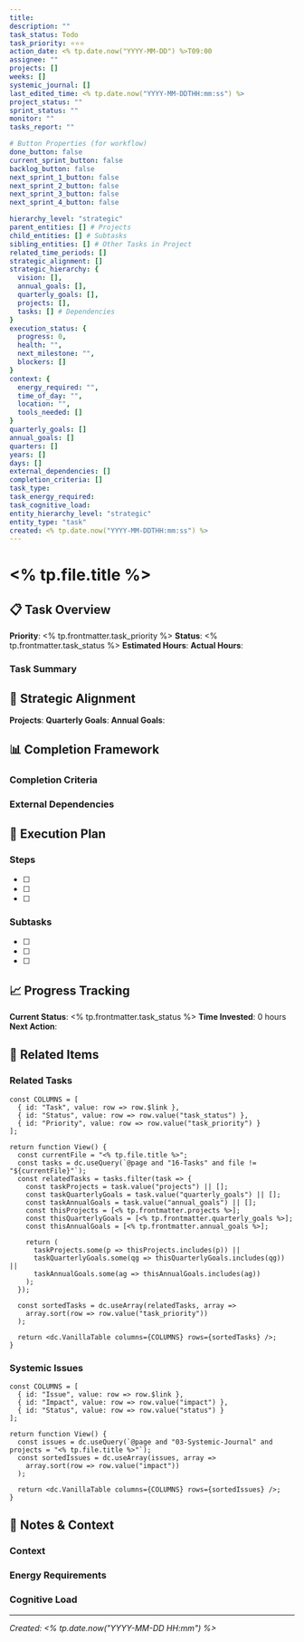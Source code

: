 ```yaml
---
title:
description: ""
task_status: Todo
task_priority: ⭐⭐⭐
action_date: <% tp.date.now("YYYY-MM-DD") %>T09:00
assignee: ""
projects: []
weeks: []
systemic_journal: []
last_edited_time: <% tp.date.now("YYYY-MM-DDTHH:mm:ss") %>
project_status: ""
sprint_status: ""
monitor: ""
tasks_report: ""

# Button Properties (for workflow)
done_button: false
current_sprint_button: false
backlog_button: false
next_sprint_1_button: false
next_sprint_2_button: false
next_sprint_3_button: false
next_sprint_4_button: false

hierarchy_level: "strategic"
parent_entities: [] # Projects
child_entities: [] # Subtasks
sibling_entities: [] # Other Tasks in Project
related_time_periods: []
strategic_alignment: []
strategic_hierarchy: {
  vision: [],
  annual_goals: [],
  quarterly_goals: [],
  projects: [],
  tasks: [] # Dependencies
}
execution_status: {
  progress: 0,
  health: "",
  next_milestone: "",
  blockers: []
}
context: {
  energy_required: "",
  time_of_day: "",
  location: "",
  tools_needed: []
}
quarterly_goals: []
annual_goals: []
quarters: []
years: []
days: []
external_dependencies: []
completion_criteria: []
task_type:
task_energy_required:
task_cognitive_load:
entity_hierarchy_level: "strategic"
entity_type: "task"
created: <% tp.date.now("YYYY-MM-DDTHH:mm:ss") %>
---
```


# <% tp.file.title %>

## 📋 Task Overview

**Priority**: <% tp.frontmatter.task_priority %>
**Status**: <% tp.frontmatter.task_status %>
**Estimated Hours**:
**Actual Hours**: 

### Task Summary

## 🎯 Strategic Alignment

**Projects**: 
**Quarterly Goals**: 
**Annual Goals**: 

## 📊 Completion Framework

### Completion Criteria

### External Dependencies

## 🚀 Execution Plan

### Steps
- [ ] 
- [ ] 
- [ ] 

### Subtasks
- [ ] 
- [ ] 
- [ ] 

## 📈 Progress Tracking

**Current Status**: <% tp.frontmatter.task_status %>
**Time Invested**: 0 hours
**Next Action**: 

## 🔗 Related Items

### Related Tasks
```datacorejsx
const COLUMNS = [
  { id: "Task", value: row => row.$link },
  { id: "Status", value: row => row.value("task_status") },
  { id: "Priority", value: row => row.value("task_priority") }
];

return function View() {
  const currentFile = "<% tp.file.title %>";
  const tasks = dc.useQuery(`@page and "16-Tasks" and file != "${currentFile}"`);
  const relatedTasks = tasks.filter(task => {
    const taskProjects = task.value("projects") || [];
    const taskQuarterlyGoals = task.value("quarterly_goals") || [];
    const taskAnnualGoals = task.value("annual_goals") || [];
    const thisProjects = [<% tp.frontmatter.projects %>];
    const thisQuarterlyGoals = [<% tp.frontmatter.quarterly_goals %>];
    const thisAnnualGoals = [<% tp.frontmatter.annual_goals %>];

    return (
      taskProjects.some(p => thisProjects.includes(p)) ||
      taskQuarterlyGoals.some(qg => thisQuarterlyGoals.includes(qg)) ||
      taskAnnualGoals.some(ag => thisAnnualGoals.includes(ag))
    );
  });

  const sortedTasks = dc.useArray(relatedTasks, array =>
    array.sort(row => row.value("task_priority"))
  );

  return <dc.VanillaTable columns={COLUMNS} rows={sortedTasks} />;
}
```

### Systemic Issues
```datacorejsx
const COLUMNS = [
  { id: "Issue", value: row => row.$link },
  { id: "Impact", value: row => row.value("impact") },
  { id: "Status", value: row => row.value("status") }
];

return function View() {
  const issues = dc.useQuery(`@page and "03-Systemic-Journal" and projects = "<% tp.file.title %>"`);
  const sortedIssues = dc.useArray(issues, array => 
    array.sort(row => row.value("impact"))
  );
  
  return <dc.VanillaTable columns={COLUMNS} rows={sortedIssues} />;
}
```

## 📝 Notes & Context

### Context

### Energy Requirements

### Cognitive Load

---

*Created: <% tp.date.now("YYYY-MM-DD HH:mm") %>*
